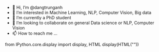 - 👋 Hi, I’m @dangtrunganh
- 👀 I’m interested in Machine Learning, NLP, Computer Vision, Big data
- 🌱 I’m currently a PhD student
- 💞️ I’m looking to collaborate on general Data science or NLP, Computer Vision
- 📫 How to reach me ...

<!---
dangtrunganh/dangtrunganh is a ✨ special ✨ repository because its `README.md` (this file) appears on your GitHub profile.
You can click the Preview link to take a look at your changes.
--->

from IPython.core.display import display, HTML 
display(HTML("<style>.container { width:100% !important; }</style>"))

